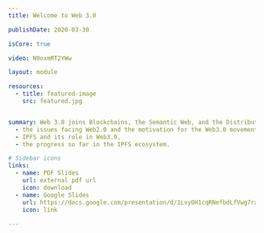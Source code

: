 ```yaml
---
title: Welcome to Web 3.0

publishDate: 2020-03-30

isCore: true

video: N9oxmRT2YWw

layout: module

resources:
  - title: featured-image
    src: featured.jpg


summary: Web 3.0 joins Blockchains, the Semantic Web, and the Distributed Web in one package and creates a revolution, which will change the way we do networking! Stick around to find out":"
  - the issues facing Web2.0 and the motivation for the Web3.0 movement,
  - IPFS and its role in Web3.0,
  - the progress so far in the IPFS ecosystem.

# Sidebar icons
links:
  - name: PDF Slides
    url: external pdf url
    icon: download
  - name: Google Slides
    url: https://docs.google.com/presentation/d/1LvyOH1cqRNefbdLfVwg7raHMqbas0zE6UuQLT2MOTPI/edit?usp=sharing
    icon: link
    
---
```

